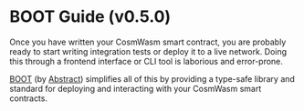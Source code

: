 # BOOT Guide (v0.5.0)

Once you have written your CosmWasm smart contract, you are probably ready to start writing integration tests or deploy it to a live network. Doing this through a frontend interface or CLI tool is laborious and error-prone.

[BOOT](https://github.com/Abstract-OS/BOOT) (by [Abstract](https://abstract.money)) simplifies all of this by providing a type-safe library and standard for deploying and interacting with your CosmWasm smart contracts.
